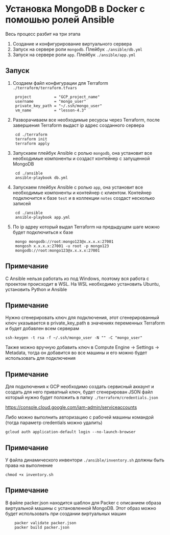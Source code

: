 # Установка MongoDB в Docker с помошью ролей Ansible

Весь процесс разбит на три этапа

1. Создание и конфигурирование виртуального сервера
1. Запуск на сервере роли `mongodb`. Плейбук `./ansible/db.yml`
1. Запуск на сервере роли `app`. Плейбук `./ansible/app.yml`

## Запуск
1. Создаем файл конфигурации для Terraform `./terraform/terraform.tfvars`

        project          = "GCP_project_name"
        username         = "mongo_user"
        private_key_path = "~/.ssh/mongo_user"
        vm_name          = "lesson-4.3"

1. Разворачиваем все необходимые ресурсы через Terraform, после завершения Terraform выдаст ip адрес созданного сервера

        cd ./terraform
        terraform init
        terraform apply

1. Запускаем плейбук Ansible с ролью `mongodb`, она установит все необходимые компоненты и создаст контейнер с запущенной MongoDB

        cd ./ansible
        ansible-playbook db.yml

1. Запускаем плейбук Ansible с ролью `app`, она установит все необходимые компоненты и контейнер с клиентом. Контейнер подключится к базе `test` и в коллекции `notes` создаст несколько записей

        cd ./ansible
        ansible-playbook app.yml

1. По ip адреу который выдал Terraform на предыдущем шаге можно будет подключиться к базе

        mongo mongodb://root:mongo123@x.x.x.x:27001
        mongosh x.x.x.x:27001 -u root -p mongo123
        mongodb://root:mongo123@x.x.x.x:27001

## Примечание
С Ansible нельзя работать из под Windows, поэтому вся работа с проектом происходит в WSL. На WSL необходимо установить Ubuntu, установить Python и Ansible

## Примечание
Нужно сгенерировать ключ для подключения, этот сгенерированный ключ указывается в private_key_path в значениях переменных Terraform и будет добавлен всем серверам

    ssh-keygen -t rsa -f ~/.ssh/mongo_user -N "" -C "mongo_user"

Также можно вручную добавить ключ в Compute Engine -> Settings -> Metadata, тогда он добавится во все машины и его можно будет использовать для подключения

## Примечание
Для подключения к GCP необходимо создать сервисный аккаунт и создать для него приватный ключ, будет сгенерирован JSON файл который нужно будет положить в папку `./terraform/credentials.json`

https://console.cloud.google.com/iam-admin/serviceaccounts

Либо можно выполнить авторизацию с рабочей машины командой (тогда параметр credentials можно удалить)

    gcloud auth application-default login --no-launch-browser

## Примечание
У файла динамического инвентори `./ansible/inventory.sh` должны быть права на выполнение

    chmod +x inventory.sh

## Примечание
В файле packer.json находится шаблон для Packer с описанием образа виртуальной машины с установленной MongoDB. Этот образ можно будет использовать при создании виртуальных машин

        packer validate packer.json
        packer build packer.json